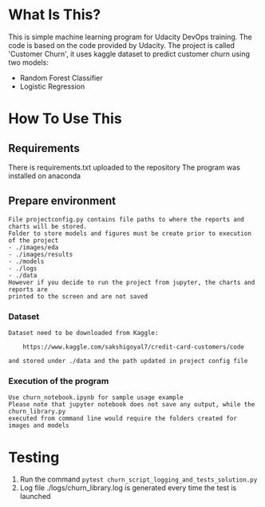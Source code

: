 # What Is This?

This is simple machine learning program for Udacity DevOps training.
The code is based on the code provided by Udacity.
The project is called 'Customer Churn', it uses kaggle dataset to predict 
customer churn using two models:
- Random Forest Classifier
- Logistic Regression


# How To Use This

## Requirements

There is requirements.txt uploaded to the repository
The program was installed on anaconda

## Prepare environment

	File projectconfig.py contains file paths to where the reports and charts will be stored.
	Folder to store models and figures must be create prior to execution of the project
	- ./images/eda
	- ./images/results
	- ./models
	- ./logs	
	- ./data 
	However if you decide to run the project from jupyter, the charts and reports are 
	printed to the screen and are not saved

### Dataset

	Dataset need to be downloaded from Kaggle:
	
		https://www.kaggle.com/sakshigoyal7/credit-card-customers/code

	and stored under ./data and the path updated in project config file

### Execution of the program

	Use churn_notebook.ipynb for sample usage example
	Please note that jupyter notebook does not save any output, while the churn_library.py
	executed from command line would require the folders created for images and models

# Testing

1. Run the command `pytest churn_script_logging_and_tests_solution.py`
2. Log file ./logs/churn_library.log is generated every time the test is launched
